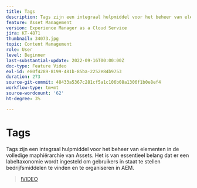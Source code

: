 ```yaml
---
title: Tags
description: Tags zijn een integraal hulpmiddel voor het beheer van elementen in de volledige maphiërarchie van Assets. Het is van essentieel belang dat er een labeltaxonomie wordt ingesteld om gebruikers in staat te stellen bedrijfsmiddelen te vinden en te organiseren in AEM.
feature: Asset Management
version: Experience Manager as a Cloud Service
jira: KT-4871
thumbnail: 34073.jpg
topic: Content Management
role: User
level: Beginner
last-substantial-update: 2022-09-16T00:00:00Z
doc-type: Feature Video
exl-id: e80f4289-8199-481b-85ba-2252e84b9753
duration: 273
source-git-commit: 48433a5367c281cf5a1c106b08a1306f1b0e8ef4
workflow-type: tm+mt
source-wordcount: '62'
ht-degree: 3%

---
```


# Tags

Tags zijn een integraal hulpmiddel voor het beheer van elementen in de volledige maphiërarchie van Assets. Het is van essentieel belang dat er een labeltaxonomie wordt ingesteld om gebruikers in staat te stellen bedrijfsmiddelen te vinden en te organiseren in AEM.

>[!VIDEO](https://video.tv.adobe.com/v/34073?quality=12&learn=on)

